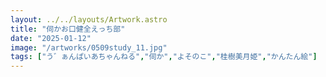 ```yaml
---
layout: ../../layouts/Artwork.astro
title: "伺かお口健全えっち部"
date: "2025-01-12"
image: "/artworks/0509study_11.jpg"
tags: ["う゛ぁんぱいあちゃんねる","伺か","よそのこ","桂樹美月姫","かんたん絵"]
---
```



